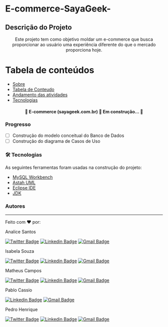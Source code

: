 # E-commerce-SayaGeek-

## Descrição do Projeto
<p align="center">Este projeto tem como objetivo moldar um e-commerce que busca proporcionar ao usuário uma experiência diferente do que o mercado proporciona hoje.</p>


Tabela de conteúdos
=================
<!--ts-->
   * [Sobre](#Descrição-do-Projeto)
   * [Tabela de Conteudo](#tabela-de-conteudo)
   * [Andamento das atividades](#Progresso)
   * [Tecnologias](#tecnologias)
<!--te-->
<h4 align="center"> 
	🚧  E-commerce (sayageek.com.br) 🚀 Em construção...  🚧
</h4>

### Progresso

- [ ] Construção do modelo conceitual do Banco de Dados
- [ ] Construção do diagrama de Casos de Uso	
 
### 🛠 Tecnologias

As seguintes ferramentas foram usadas na construção do projeto:

- [MySQL Workbench](https://www.mysql.com/products/workbench/)
- [Astah UML](https://astah.net/downloads/)
- [Eclipse IDE](https://www.eclipse.org/downloads/)
- [JDK](https://www.oracle.com/technetwork/java/javase/downloads/jdk-netbeans-jsp-3413139-esa.html)


### Autores
---



Feito com ❤️ por:


Analice Santos

[![Twitter Badge](https://img.shields.io/badge/-@tgmarinho-1ca0f1?style=flat-square&labelColor=1ca0f1&logo=twitter&logoColor=white&link=https://twitter.com/tgmarinho)](https://twitter.com/tgmarinho) [![Linkedin Badge](https://img.shields.io/badge/-Thiago-blue?style=flat-square&logo=Linkedin&logoColor=white&link=https://www.linkedin.com/in/tgmarinho/)](https://www.linkedin.com/in/tgmarinho/) 
[![Gmail Badge](https://img.shields.io/badge/-tgmarinho@gmail.com-c14438?style=flat-square&logo=Gmail&logoColor=white&link=mailto:tgmarinho@gmail.com)](mailto:tgmarinho@gmail.com)


Isabela Souza

[![Twitter Badge](https://img.shields.io/badge/-@tgmarinho-1ca0f1?style=flat-square&labelColor=1ca0f1&logo=twitter&logoColor=white&link=https://twitter.com/tgmarinho)](https://twitter.com/tgmarinho) [![Linkedin Badge](https://img.shields.io/badge/-Thiago-blue?style=flat-square&logo=Linkedin&logoColor=white&link=https://www.linkedin.com/in/tgmarinho/)](https://www.linkedin.com/in/tgmarinho/) 
[![Gmail Badge](https://img.shields.io/badge/-tgmarinho@gmail.com-c14438?style=flat-square&logo=Gmail&logoColor=white&link=mailto:tgmarinho@gmail.com)](mailto:tgmarinho@gmail.com)


Matheus Campos

[![Twitter Badge](https://img.shields.io/badge/-@tgmarinho-1ca0f1?style=flat-square&labelColor=1ca0f1&logo=twitter&logoColor=white&link=https://twitter.com/tgmarinho)](https://twitter.com/tgmarinho) [![Linkedin Badge](https://img.shields.io/badge/-Thiago-blue?style=flat-square&logo=Linkedin&logoColor=white&link=https://www.linkedin.com/in/tgmarinho/)](https://www.linkedin.com/in/tgmarinho/) 
[![Gmail Badge](https://img.shields.io/badge/-tgmarinho@gmail.com-c14438?style=flat-square&logo=Gmail&logoColor=white&link=mailto:tgmarinho@gmail.com)](mailto:tgmarinho@gmail.com)


Pablo Cassio

[![Linkedin Badge](https://img.shields.io/badge/-Pablo-blue?style=flat-square&logo=Linkedin&logoColor=white&link=https://www.linkedin.com/in/pablo-lopes-6b4912207/)](https://www.linkedin.com/in/pablo-lopes-6b4912207/) 
[![Gmail Badge](https://img.shields.io/badge/-pabcassio@gmail.com-c14438?style=flat-square&logo=Gmail&logoColor=white&link=mailto:pabcassio@gmail.com)](mailto:pabcassio@gmail.com)


Pedro Henrique

[![Twitter Badge](https://img.shields.io/badge/-@tgmarinho-1ca0f1?style=flat-square&labelColor=1ca0f1&logo=twitter&logoColor=white&link=https://twitter.com/tgmarinho)](https://twitter.com/tgmarinho) [![Linkedin Badge](https://img.shields.io/badge/-Thiago-blue?style=flat-square&logo=Linkedin&logoColor=white&link=https://www.linkedin.com/in/tgmarinho/)](https://www.linkedin.com/in/tgmarinho/) 
[![Gmail Badge](https://img.shields.io/badge/-tgmarinho@gmail.com-c14438?style=flat-square&logo=Gmail&logoColor=white&link=mailto:tgmarinho@gmail.com)](mailto:tgmarinho@gmail.com)
